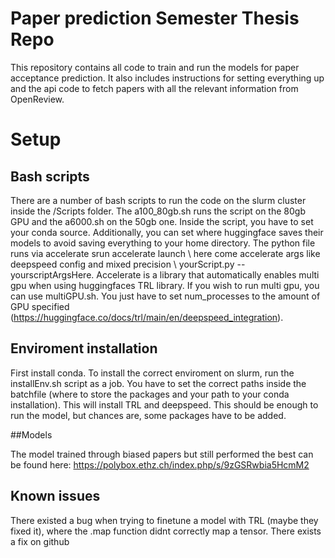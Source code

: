 # Paper prediction Semester Thesis Repo

This repository contains all code to train and run the models for paper acceptance prediction. It also includes instructions for setting everything up and the api code to fetch papers with all the relevant information from OpenReview.

# Setup

## Bash scripts
There are a number of bash scripts to run the code on the slurm cluster inside the /Scripts folder.
The a100_80gb.sh runs the script on the 80gb GPU and the a6000.sh on the 50gb one. Inside the script, you have to set your conda source. Additionally, you can set where huggingface saves their models to avoid saving everything to your home directory.
The python file runs via accelerate srun accelerate launch \   here come accelerate args like deepspeed config and mixed precision \ yourScript.py --yourscriptArgsHere.
Accelerate is a library that automatically enables multi gpu when using huggingfaces TRL library. If you wish to run multi gpu, you can use multiGPU.sh. You just have to set num_processes to the amount of GPU specified (https://huggingface.co/docs/trl/main/en/deepspeed_integration). 



## Enviroment installation

First install conda. To install the correct enviroment on slurm, run the installEnv.sh script as a job. You have to set the correct paths inside the batchfile (where to store the packages and your path to your conda installation).
This will install TRL and deepspeed. This should be enough to run the model, but chances are, some packages have to be added. 

##Models

The model trained through biased papers but still performed the best can be found here: https://polybox.ethz.ch/index.php/s/9zGSRwbia5HcmM2

## Known issues

There existed a bug when trying to finetune a model with TRL (maybe they fixed it), where the .map function didnt correctly map a tensor. There exists a fix on github
